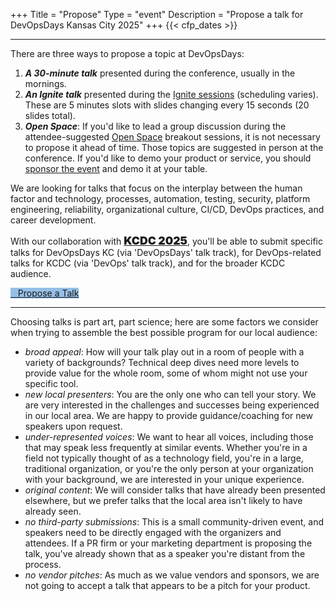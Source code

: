 +++
Title = "Propose"
Type = "event"
Description = "Propose a talk for DevOpsDays Kansas City 2025"
+++
  {{< cfp_dates >}}

<hr>

There are three ways to propose a topic at DevOpsDays:
<ol>
  <li><strong><em>A 30-minute talk</em></strong> presented during the conference, usually in the mornings.</li>
  <li><strong><em>An Ignite talk</em></strong> presented during the <a href="/pages/ignite-talks-format">Ignite sessions</a> (scheduling varies). These are 5 minutes slots with slides changing every 15 seconds (20 slides total).</li>
  <li><strong><em>Open Space</em></strong>: If you'd like to lead a group discussion during the attendee-suggested <a href="/pages/open-space-format">Open Space</a> breakout sessions, it is not necessary to propose it ahead of time. Those topics are suggested in person at the conference. If you'd like to demo your product or service, you should <a href="../sponsor">sponsor the event</a> and demo it at your table.
</ol>

<p>We are looking for talks that focus on the interplay between the human factor and technology, processes, automation, testing, security, platform engineering, reliability, organizational culture, CI/CD, DevOps practices, and career development.</p>

<p>With our collaboration with <span style="color: red; font-size: 1.10rem; font-weight: 900;"><a href="https://kcdc.info" target="_blank">KCDC 2025</a></span>, you'll be able to submit specific talks for DevOpsDays KC (via 'DevOpsDays' talk track), for DevOps-related talks for KCDC (via 'DevOps' talk track), and for the broader KCDC audience.</p>

<div class = "row" id = "main-row">
  <div class = "col-md-12">
      <a class="btn btn-primary btn-block" style = "margin: auto; width: 15%; background-color: #96bfe6; border-color: #96bfe6;" href="">
          <i class="fa-solid fa-envelope"></i>
          &nbsp;&nbsp;&nbsp;Propose a Talk
      </a>
  </div>
</div>


<hr>

Choosing talks is part art, part science; here are some factors we consider when trying to assemble the best possible program for our local audience:

- _broad appeal_: How will your talk play out in a room of people with a variety of backgrounds? Technical deep dives need more levels to provide value for the whole room, some of whom might not use your specific tool.
- _new local presenters_: You are the only one who can tell your story. We are very interested in the challenges and successes being experienced in our local area. We are happy to provide guidance/coaching for new speakers upon request.
- _under-represented voices_: We want to hear all voices, including those that may speak less frequently at similar events. Whether you're in a field not typically thought of as a technology field, you're in a large, traditional organization, or you're the only person at your organization with your background, we are interested in your unique experience.
- _original content_: We will consider talks that have already been presented elsewhere, but we prefer talks that the local area isn't likely to have already seen.
- _no third-party submissions_: This is a small community-driven event, and speakers need to be directly engaged with the organizers and attendees. If a PR firm or your marketing department is proposing the talk, you've already shown that as a speaker you're distant from the process.
- _no vendor pitches_: As much as we value vendors and sponsors, we are not going to accept a talk that appears to be a pitch for your product.


